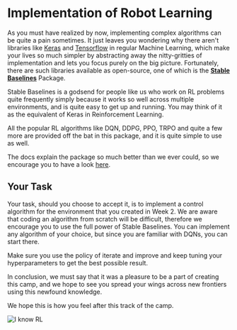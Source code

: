 # Implementation of Robot Learning

As you must have realized by now, implementing complex algorithms can be quite a pain sometimes. It just leaves you wondering why there aren't libraries like [Keras](https://keras.io/) and [Tensorflow](https://www.tensorflow.org/) in regular Machine Learning, which make your lives so much simpler by abstracting away the nitty-gritties of implementation and lets you focus purely on the big picture. Fortunately, there are such libraries available as open-source, one of which is the [**Stable Baselines**](https://stable-baselines3.readthedocs.io/en/master/) Package.

Stable Baselines is a godsend for people like us who work on RL problems quite frequently simply because it works so well across multiple environments, and is quite easy to get up and running. You may think of it as the equivalent of Keras in Reinforcement Learning.

All the popular RL algorithms like DQN, DDPG, PPO, TRPO and quite a few more are provided off the bat in this package, and it is quite simple to use as well.

The docs explain the package so much better than we ever could, so we encourage you to have a look [here](https://stable-baselines.readthedocs.io/en/master/).

## Your Task

Your task, should you choose to accept it, is to implement a control algorithm for the environment that you created in Week 2. We are aware that coding an algorithm from scratch will be difficult, therefore we encourage you to use the full power of Stable Baselines. You can implement any algorithm of your choice, but since you are familiar with DQNs, you can start there.

Make sure you use the policy of iterate and improve and keep tuning your hyperparameters to get the best possible result.

In conclusion, we must say that it was a pleasure to be a part of creating this camp, and we hope to see you spread your wings across new frontiers using this newfound knowledge.

We hope this is how you feel after this track of the camp.

![I know RL](./rl-meme.jpg)

